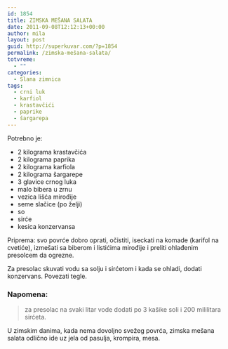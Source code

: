 ```yaml
---
id: 1854
title: ZIMSKA MEŠANA SALATA
date: 2011-09-08T12:12:13+00:00
author: mila
layout: post
guid: http://superkuvar.com/?p=1854
permalink: /zimska-mešana-salata/
totvreme:
  - ""
categories:
  - Slana zimnica
tags:
  - crni luk
  - karfiol
  - krastavčići
  - paprike
  - šargarepa
---
```

Potrebno je:

  * 2 kilograma krastavčića
  * 2 kilograma paprika
  * 2 kilograma karfiola
  * 2 kilograma šargarepe
  * 3 glavice crnog luka
  * malo bibera u zrnu
  * vezica lišća mirođije
  * seme slačice (po želji)
  * so
  * sirće
  * kesica konzervansa

Priprema: svo povrće dobro oprati, očistiti, iseckati na komade (karifol na cvetiće), izmešati sa biberom i listićima mirođije i preliti ohlađenim presolcem da ogrezne.

Za presolac skuvati vodu sa solju i sirćetom i kada se ohladi, dodati konzervans. Povezati tegle.

### Napomena:
> za presolac na svaki litar vode dodati po 3 kašike soli i 200 mililitara sirćeta.

U zimskim danima, kada nema dovoljno svežeg povrća, zimska mešana salata odlično ide uz jela od pasulja, krompira, mesa.